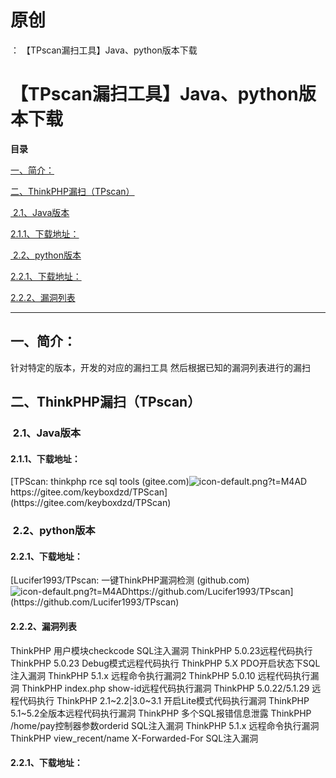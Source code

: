 # 原创
：  【TPscan漏扫工具】Java、python版本下载

# 【TPscan漏扫工具】Java、python版本下载

**目录**

[一、简介：](#%E4%B8%80%E3%80%81%E7%AE%80%E4%BB%8B%EF%BC%9A)

[二、ThinkPHP漏扫（TPscan）](#%E4%BA%8C%E3%80%81ThinkPHP%E6%BC%8F%E6%89%AB%EF%BC%88TPscan%EF%BC%89)

[ 2.1、Java版本](#%C2%A02.1%E3%80%81Java%E7%89%88%E6%9C%AC)

[2.1.1、下载地址：](#2.1.1%E3%80%81%E4%B8%8B%E8%BD%BD%E5%9C%B0%E5%9D%80%EF%BC%9A)

[ 2.2、python版本](#%C2%A02.2%E3%80%81python%E7%89%88%E6%9C%AC)

[2.2.1、下载地址：](#2.2.1%E3%80%81%E4%B8%8B%E8%BD%BD%E5%9C%B0%E5%9D%80%EF%BC%9A)

[2.2.2、漏洞列表](#2.2.2%E3%80%81%E6%BC%8F%E6%B4%9E%E5%88%97%E8%A1%A8)

---


## 一、简介：

> 
针对特定的版本，开发的对应的漏扫工具
然后根据已知的漏洞列表进行的漏扫


## 二、ThinkPHP漏扫（TPscan）

> 
<h3> 2.1、Java版本</h3>
<h4>2.1.1、下载地址：</h4>
[TPScan: thinkphp rce sql tools (gitee.com)<img alt="icon-default.png?t=M4AD" src="https://csdnimg.cn/release/blog_editor_html/release2.1.3/ckeditor/plugins/CsdnLink/icons/icon-default.png?t=M4AD"/>https://gitee.com/keyboxdzd/TPScan](https://gitee.com/keyboxdzd/TPScan)


> 
<h3> 2.2、python版本</h3>
<h4>2.2.1、下载地址：</h4>
[Lucifer1993/TPscan: 一键ThinkPHP漏洞检测 (github.com)<img alt="icon-default.png?t=M4AD" src="https://csdnimg.cn/release/blog_editor_html/release2.1.3/ckeditor/plugins/CsdnLink/icons/icon-default.png?t=M4AD"/>https://github.com/Lucifer1993/TPscan](https://github.com/Lucifer1993/TPscan)
<h4>2.2.2、漏洞列表</h4>
ThinkPHP 用户模块checkcode SQL注入漏洞
ThinkPHP 5.0.23远程代码执行
ThinkPHP 5.0.23 Debug模式远程代码执行
ThinkPHP 5.X PDO开启状态下SQL注入漏洞
ThinkPHP 5.1.x 远程命令执行漏洞2
ThinkPHP 5.0.10 远程代码执行漏洞
ThinkPHP index.php show-id远程代码执行漏洞
ThinkPHP 5.0.22/5.1.29 远程代码执行
ThinkPHP 2.1~2.2|3.0~3.1 开启Lite模式代码执行漏洞
ThinkPHP 5.1~5.2全版本远程代码执行漏洞
ThinkPHP 多个SQL报错信息泄露
ThinkPHP /home/pay控制器参数orderid SQL注入漏洞
ThinkPHP 5.1.x 远程命令执行漏洞
ThinkPHP view_recent/name X-Forwarded-For SQL注入漏洞


#### 2.2.1、下载地址：

